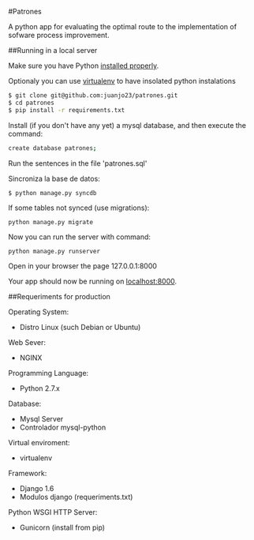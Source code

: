 #Patrones

A python app for evaluating the optimal route to the implementation of sofware process improvement.

##Running in a local server

Make sure you have Python [installed properly](http://install.python-guide.org). 

Optionaly you can use [virtualenv](https://virtualenv.pypa.io/) to have insolated python instalations

```sh
$ git clone git@github.com:juanjo23/patrones.git
$ cd patrones
$ pip install -r requirements.txt
```

Install (if you don't have any yet) a mysql database, and then execute the command:

```sh
create database patrones;
```

Run the sentences in the file 'patrones.sql'

Sincroniza la base de datos:

```
$ python manage.py syncdb
```

If some tables not synced (use migrations):

```
python manage.py migrate
```

Now you can run the server with command:

```
python manage.py runserver
```

Open in your browser the page 127.0.0.1:8000

Your app should now be running on [localhost:8000](http://localhost:8000/).


##Requeriments for production

Operating System:

- Distro Linux (such Debian or Ubuntu)

Web Sever:

- NGINX

Programming Language:

- Python 2.7.x

Database:

- Mysql Server
- Controlador mysql-python

Virtual enviroment:

- virtualenv

Framework:

- Django 1.6
- Modulos django (requeriments.txt)

Python WSGI HTTP Server:

- Gunicorn (install from pip)
